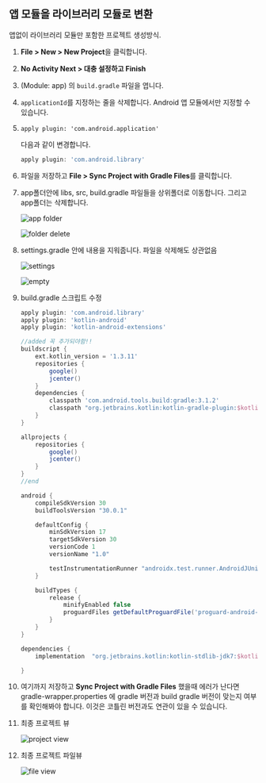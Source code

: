 ## 앱 모듈을 라이브러리 모듈로 변환

앱없이 라이브러리 모듈만 포함한 프로젝트 생성방식.

1. **File > New > New Project**을 클릭합니다.

2. **No Activity Next > 대충 설정하고 Finish**

3. (Module: app) 의 `build.gradle` 파일을 엽니다.

4. `applicationId`를 지정하는 줄을 삭제합니다. Android 앱 모듈에서만 지정할 수 있습니다.

5. ```
   apply plugin: 'com.android.application'
   ```

   다음과 같이 변경합니다.

   ```groovy
   apply plugin: 'com.android.library'
   ```

6. 파일을 저장하고 **File > Sync Project with Gradle Files**를 클릭합니다.

7. app폴더안에 libs, src, build.gradle 파일들을 상위폴더로 이동합니다. 그리고 app폴더는 삭제합니다.

   ![app folder](https://user-images.githubusercontent.com/20632507/103523136-c7563300-4ebe-11eb-9ec6-283d02558427.png)

   ![folder delete](https://user-images.githubusercontent.com/20632507/103523294-fcfb1c00-4ebe-11eb-9ede-894bfd55cb9f.png)

8. settings.gradle 안에 내용을 지워줍니다. 파일을 삭제해도 상관없음

   ![settings](https://user-images.githubusercontent.com/20632507/103523316-04bac080-4ebf-11eb-9e48-eabedb1aa62d.png)

   ![empty](https://user-images.githubusercontent.com/20632507/103523341-0c7a6500-4ebf-11eb-9868-4402e79bada2.png)

9. build.gradle 스크립트 수정

   ```groovy
   apply plugin: 'com.android.library'
   apply plugin: 'kotlin-android'
   apply plugin: 'kotlin-android-extensions'
   
   //added 꼭 추가되야함!!
   buildscript {
       ext.kotlin_version = '1.3.11'
       repositories {
           google()
           jcenter()
       }
       dependencies {
           classpath 'com.android.tools.build:gradle:3.1.2'
           classpath "org.jetbrains.kotlin:kotlin-gradle-plugin:$kotlin_version"
       }
   }
   
   allprojects {
       repositories {
           google()
           jcenter()
       }
   }
   //end
   
   android {
       compileSdkVersion 30
       buildToolsVersion "30.0.1"
   
       defaultConfig {
           minSdkVersion 17
           targetSdkVersion 30
           versionCode 1
           versionName "1.0"
   
           testInstrumentationRunner "androidx.test.runner.AndroidJUnitRunner"
       }
   
       buildTypes {
           release {
               minifyEnabled false
               proguardFiles getDefaultProguardFile('proguard-android-optimize.txt'), 'proguard-rules.pro'
           }
       }
   }
   
   dependencies {
       implementation  "org.jetbrains.kotlin:kotlin-stdlib-jdk7:$kotlin_version"
   
   }
   ```

10. 여기까지 저장하고 **Sync Project with Gradle Files** 했을때 에러가 난다면 gradle-wrapper.properties 에 gradle 버전과 build gradle 버전이 맞는지 여부를 확인해봐야 합니다. 이것은 코틀린 버전과도 연관이 있을 수 있습니다.

11. 최종 프로젝트 뷰

    ![project view](https://user-images.githubusercontent.com/20632507/103524364-cc1be680-4ec0-11eb-8b6d-96fa6485dcb9.png)

12. 최종 프로젝트 파일뷰

    ![file view](https://user-images.githubusercontent.com/20632507/103524374-d1793100-4ec0-11eb-9d13-239d19357679.png)

